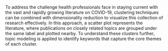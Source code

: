 To address the challenge health professionals face in staying current with the vast and rapidly growing literature on COVID-19, clustering techniques can be combined with dimensionality reduction to visualize this collection of research effectively. In this approach, a scatter plot represents the literature, where publications on closely related topics are grouped under the same label and plotted nearby. To understand these clusters further, topic modeling is applied to identify keywords that capture the core themes of each cluster.
